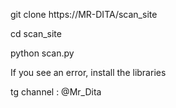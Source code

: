 git clone https://MR-DITA/scan_site


cd scan_site 



python scan.py

 If you see an error, install the libraries 


 tg channel :  @Mr_Dita
